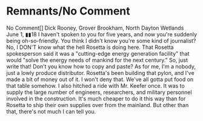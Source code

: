 # Remnants/No Comment

No Comment[]
Dick Rooney, Grover
Brookham, North Dayton Wetlands
June 1, ▮▮18
I haven't spoken to you for five years, and now you're suddenly being oh-so-friendly. You think I didn't know you're some kind of journalist?
No, I DON'T know what the hell Rosetta is doing here. That Rosetta spokesperson  said it was a "cutting-edge energy generation facility" that would "solve the energy needs of mankind for the next century." So, just write that! Don't you know how to copy and paste?
As for me, I'm a nobody, just a lowly produce distributor. Rosetta's been building that pylon, and I've made a bit of money out of it. I won't deny that. We've all gotta put food on that table somehow. I also hitched a ride with Mr. Keefer once. It was to supply the large number of engineers, researchers, and military personnel involved in the construction. It's much cheaper to do it this way than for Rosetta to ship their own supplies over from the mainland.
But other than that, there's not much I can tell you.
